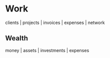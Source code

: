 # Work  

clients | projects | invoices | expenses | network

## Wealth

money | assets | investments | expenses  
